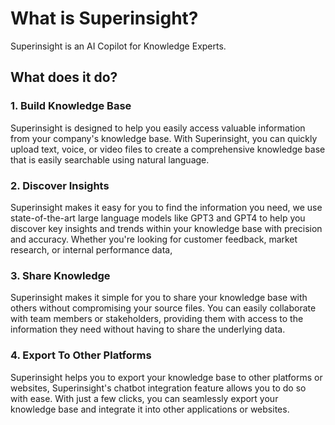 # What is Superinsight?

Superinsight is an AI Copilot for Knowledge Experts.

## What does it do?

### 1. Build Knowledge Base

Superinsight is designed to help you easily access valuable information from your company's knowledge base. With Superinsight, you can quickly upload text, voice, or video files to create a comprehensive knowledge base that is easily searchable using natural language.

### 2. Discover Insights

Superinsight makes it easy for you to find the information you need, we use state-of-the-art large language models like GPT3 and GPT4 to help you discover key insights and trends within your knowledge base with precision and accuracy. Whether you're looking for customer feedback, market research, or internal performance data,

### 3. Share Knowledge

Superinsight makes it simple for you to share your knowledge base with others without compromising your source files. You can easily collaborate with team members or stakeholders, providing them with access to the information they need without having to share the underlying data.

### 4. Export To Other Platforms

Superinsight helps you to export your knowledge base to other platforms or websites, Superinsight's chatbot integration feature allows you to do so with ease. With just a few clicks, you can seamlessly export your knowledge base and integrate it into other applications or websites.
